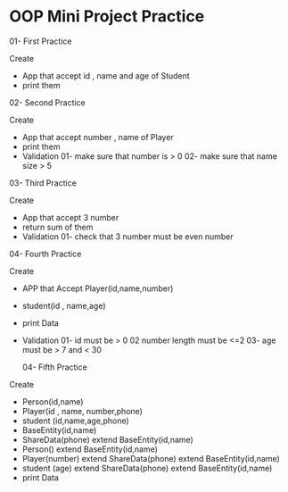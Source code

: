 # OOP Mini Project Practice

01- First Practice

Create
- App that accept id , name and age of Student
- print them

02- Second Practice

Create
- App that accept number , name of Player
- print them
- Validation
  01- make sure that number is > 0
  02- make sure that name size > 5

03- Third Practice

Create
- App that accept 3 number
- return sum of them
- Validation
  01- check that 3 number must be even number

04- Fourth Practice

Create 
- APP that Accept Player(id,name,number)
- student(id , name,age)
- print Data 
- Validation
  01- id must be > 0
  02 number length must be <=2
  03- age must be > 7 and < 30

  04- Fifth Practice

Create
- Person(id,name) 
- Player(id , name, number,phone)
- student (id,name,age,phone)
- BaseEntity(id,name)
- ShareData(phone) extend BaseEntity(id,name)
- Person() extend BaseEntity(id,name)
- Player(number) extend ShareData(phone) extend BaseEntity(id,name)
- student (age) extend ShareData(phone) extend BaseEntity(id,name)
- print Data

